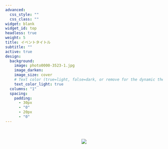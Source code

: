 ```yaml
---
advanced:
  css_style: ""
  css_class: ""
widget: blank
widget_id: top
headless: true
weight: 5
title: イベントタイトル
subtitle: ""
active: true
design:
  background:
    image: photo0000-3523-1.jpg
    image_darken:
    image_size: cover
    # Text color (true=light, false=dark, or remove for the dynamic theme color).
    text_color_light: true
  columns: "1"
  spacing:
    padding:
      - 30px
      - "0"
      - 20px
      - "0"
---
```

<br />
<br />
<div align=center>
<a href="">
<img src="peatixカバー画像.png" />
<a />
<div />
<br />
<br />
<br />
